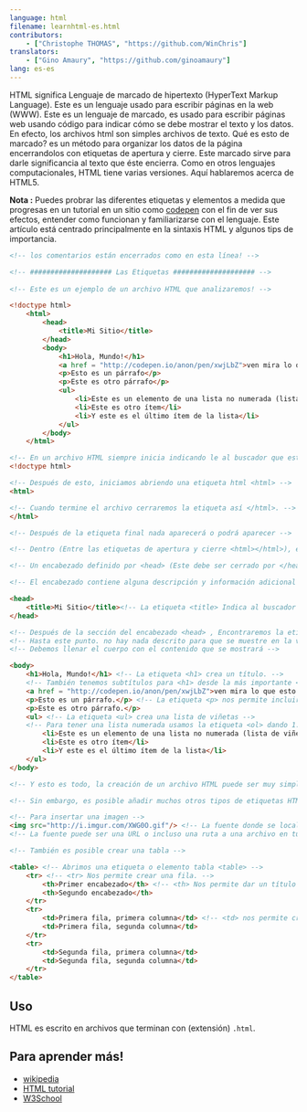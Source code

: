 ```yaml
---
language: html
filename: learnhtml-es.html
contributors:
    - ["Christophe THOMAS", "https://github.com/WinChris"]
translators:
    - ["Gino Amaury", "https://github.com/ginoamaury"]
lang: es-es
---
```


HTML significa Lenguaje de marcado de hipertexto (HyperText Markup Language).
Este es un lenguaje usado para escribir páginas en la web (WWW). 
Este es un lenguaje de marcado, es usado para escribir páginas web usando código para indicar cómo se debe mostrar el texto y los datos.
En efecto, los archivos html son simples archivos de texto.
Qué es esto de marcado? es un método para organizar los datos de la página encerrandolos con etiquetas de apertura y cierre.
Este marcado sirve para darle significancia al texto que éste encierra.
Como en otros lenguajes computacionales, HTML tiene varias versiones. Aquí hablaremos acerca de HTML5.

**Nota :**  Puedes probrar las diferentes etiquetas y elementos a medida que progresas en un tutorial en un sitio como  [codepen](http://codepen.io/pen/) con el fin de ver sus efectos, entender como funcionan y familiarizarse con el lenguaje.
Este artículo está centrado principalmente en la sintaxis HTML y algunos tips de importancia.


```html
<!-- los comentarios están encerrados como en esta línea! -->

<!-- #################### Las Etiquetas #################### -->
   
<!-- Este es un ejemplo de un archivo HTML que analizaremos! -->

<!doctype html>
	<html>
		<head>
			<title>Mi Sitio</title>
		</head>
		<body>
			<h1>Hola, Mundo!</h1>
			<a href = "http://codepen.io/anon/pen/xwjLbZ">ven mira lo que esto muestra. </a>
			<p>Esto es un párrafo</p>
			<p>Este es otro párrafo</p>
			<ul>
				<li>Este es un elemento de una lista no numerada (lista de viñetas)</li>
				<li>Este es otro ítem</li>
				<li>Y este es el último ítem de la lista</li>
			</ul>
		</body>
	</html>

<!-- En un archivo HTML siempre inicia indicando le al buscador que esta es una página HTML. -->
<!doctype html>

<!-- Después de esto, iniciamos abriendo una etiqueta html <html> -->
<html>

<!-- Cuando termine el archivo cerraremos la etiqueta así </html>. -->
</html>

<!-- Después de la etiqueta final nada aparecerá o podrá aparecer -->

<!-- Dentro (Entre las etiquetas de apertura y cierre <html></html>), encontraremos: -->

<!-- Un encabezado definido por <head> (Este debe ser cerrado por </head>). -->

<!-- El encabezado contiene alguna descripción y información adicional que no se muestra; estos son los metadatos. -->

<head>
	<title>Mi Sitio</title><!-- La etiqueta <title> Indica al buscador el título a mostrar en la ventana del buscador en la barra de título y en el nombre de la pestaña. -->
</head>

<!-- Después de la sección del encabezado <head> , Encontraremos la etiqueta de cuerpo - <body> -->
<!-- Hasta este punto. no hay nada descrito para que se muestre en la ventana del navegador -->
<!-- Debemos llenar el cuerpo con el contenido que se mostrará -->

<body>
	<h1>Hola, Mundo!</h1> <!-- La etiqueta <h1> crea un título. -->
	<!-- También tenemos subtítulos para <h1> desde la más importante <h2> a la más precisa <h6> -->
	<a href = "http://codepen.io/anon/pen/xwjLbZ">ven mira lo que esto muestra.</a> <!-- Un hipervínculo a la URL dada por el atributo href="" -->
	<p>Esto es un párrafo.</p> <!-- La etiqueta <p> nos permite incluir texto en nuestra página HTML -->
	<p>Este es otro párrafo.</p>
	<ul> <!-- La etiqueta <ul> crea una lista de viñetas -->
	<!-- Para tener una lista numerada usamos la etiqueta <ol> dando 1. para el primer elemento, 2. para el segundo, etc. -->
		<li>Este es un elemento de una lista no numerada (lista de viñetas)</li>
		<li>Este es otro ítem</li>
		<li>Y este es el último ítem de la lista</li>
	</ul>
</body>

<!-- Y esto es todo, la creación de un archivo HTML puede ser muy simple. -->

<!-- Sin embargo, es posible añadir muchos otros tipos de etiquetas HTML  -->

<!-- Para insertar una imagen -->
<img src="http://i.imgur.com/XWG0O.gif"/> <!-- La fuente donde se localiza la imagen se indica utilizando el atributo src=""-->
<!-- La fuente puede ser una URL o incluso una ruta a una archivo en tu computador. -->

<!-- También es posible crear una tabla -->

<table> <!-- Abrimos una etiqueta o elemento tabla <table> -->
	<tr> <!-- <tr> Nos permite crear una fila. -->
		<th>Primer encabezado</th> <!-- <th> Nos permite dar un título a una columna de una tabla -->
		<th>Segundo encabezado</th>
	</tr>
	<tr>
		<td>Primera fila, primera columna</td> <!-- <td> nos permite crear una celda  -->
		<td>Primera fila, segunda columna</td>
	</tr>
	<tr>
		<td>Segunda fila, primera columna</td>
		<td>Segunda fila, segunda columna</td>
	</tr>
</table>

```

## Uso

HTML es escrito en archivos que terminan con (extensión) `.html`.

## Para aprender más! 

* [wikipedia](https://en.wikipedia.org/wiki/HTML)
* [HTML tutorial](https://developer.mozilla.org/en-US/docs/Web/HTML)
* [W3School](http://www.w3schools.com/html/html_intro.asp)
